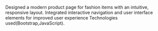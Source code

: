 Designed a modern product page for fashion items with an intuitive, responsive layout.
Integrated interactive navigation and user interface elements for improved user experience
Technologies used(Bootstrap,JavaScript).
